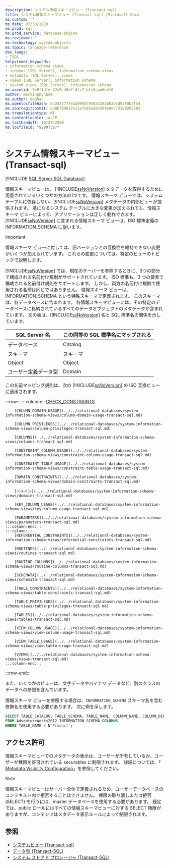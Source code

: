 ```yaml
---
description: システム情報スキーマビュー (Transact-sql)
title: システム情報スキーマビュー (Transact-sql) |Microsoft Docs
ms.custom: ''
ms.date: 07/30/2019
ms.prod: sql
ms.prod_service: database-engine
ms.reviewer: ''
ms.technology: system-objects
ms.topic: language-reference
dev_langs:
- TSQL
helpviewer_keywords:
- information schema views
- schemas [SQL Server], information schema views
- metadata [SQL Server], views
- views [SQL Server], information schema
- system views [SQL Server], information schema
ms.assetid: 7e9f1dfe-27e9-40e7-8fc7-bfc5cae6be10
author: markingmyname
ms.author: maghan
ms.openlocfilehash: 8c283777fea2999d7948a3282b623cd92f0baf54
ms.sourcegitcommit: ea0bf89617e11afe85ad85309e0ec731ed265583
ms.translationtype: MT
ms.contentlocale: ja-JP
ms.lasthandoff: 10/28/2020
ms.locfileid: "92907387"
---
```

# <a name="system-information-schema-views-transact-sql"></a>システム情報スキーマビュー (Transact-sql)

[!INCLUDE [SQL Server SQL Database](../../includes/applies-to-version/sql-asdb.md)]

情報スキーマビューは、 [!INCLUDE[ssNoVersion](../../includes/ssnoversion-md.md)] メタデータを取得するために用意されているいくつかの方法の1つです。 情報スキーマ ビューでは、システム テーブルに依存しない、[!INCLUDE[ssNoVersion](../../includes/ssnoversion-md.md)] メタデータの内部ビューが提供されます。 基になるシステム テーブルに大きな変更が加えられても、情報スキーマ ビューによって、アプリケーションは正しく動作できます。 [!INCLUDE[ssNoVersion](../../includes/ssnoversion-md.md)] に含まれる情報スキーマ ビューは、ISO 標準定義の INFORMATION_SCHEMA に従います。

> [!IMPORTANT]
> 情報スキーマ ビューに対しては、旧バージョンとの互換性を維持できない変更がいくつか加えられています。 これらの変更については、特定のビューのトピックで説明します。

[!INCLUDE[ssNoVersion](../../includes/ssnoversion-md.md)] では、現在のサーバーを参照するときに、3つの部分で構成される名前付け規則がサポートされています。 ISO 標準も、3 つの要素で構成される名前付け規則をサポートします。 しかし、両方の名前付け規則で使用される名前は同じではありません。 情報スキーマ ビューは、INFORMATION_SCHEMA という特殊スキーマで定義されます。 このスキーマは、各データベースに含まれます。 各情報スキーマビューには、その特定のデータベースに格納されているすべてのデータオブジェクトのメタデータが含まれています。 次の表は、[!INCLUDE[ssNoVersion](../../includes/ssnoversion-md.md)] 名と SQL 標準名の関係を示しています。

|SQL Server 名|この同等の SQL 標準名にマップされる|
|---------------------|-----------------------------------------------|
|データベース|Catalog|
|スキーマ|スキーマ|
|Object|Object|
|ユーザー定義データ型|Domain|

この名前マッピング規則は、次の [!INCLUDE[ssNoVersion](../../includes/ssnoversion-md.md)] の ISO 互換ビューに適用されます。

:::row:::
    :::column:::
        [CHECK_CONSTRAINTS](../../relational-databases/system-information-schema-views/check-constraints-transact-sql.md)

        [COLUMN_DOMAIN_USAGE](../../relational-databases/system-information-schema-views/column-domain-usage-transact-sql.md)

        [COLUMN_PRIVILEGES](../../relational-databases/system-information-schema-views/column-privileges-transact-sql.md)

        [COLUMNS](../../relational-databases/system-information-schema-views/columns-transact-sql.md)

        [CONSTRAINT_COLUMN_USAGE](../../relational-databases/system-information-schema-views/constraint-column-usage-transact-sql.md)

        [CONSTRAINT_TABLE_USAGE](../../relational-databases/system-information-schema-views/constraint-table-usage-transact-sql.md)

        [DOMAIN_CONSTRAINTS](../../relational-databases/system-information-schema-views/domain-constraints-transact-sql.md)

        [ドメイン](../../relational-databases/system-information-schema-views/domains-transact-sql.md)

        [KEY_COLUMN_USAGE](../../relational-databases/system-information-schema-views/key-column-usage-transact-sql.md)

        [PARAMETERS](../../relational-databases/system-information-schema-views/parameters-transact-sql.md)
    :::column-end:::
    :::column:::
        [REFERENTIAL_CONSTRAINTS](../../relational-databases/system-information-schema-views/referential-constraints-transact-sql.md)

        [ROUTINES](../../relational-databases/system-information-schema-views/routines-transact-sql.md)

        [ROUTINE_COLUMNS](../../relational-databases/system-information-schema-views/routine-columns-transact-sql.md)

        [SCHEMATA](../../relational-databases/system-information-schema-views/schemata-transact-sql.md)

        [TABLE_CONSTRAINTS](../../relational-databases/system-information-schema-views/table-constraints-transact-sql.md)

        [TABLE_PRIVILEGES](../../relational-databases/system-information-schema-views/table-privileges-transact-sql.md)

        [TABLES](../../relational-databases/system-information-schema-views/tables-transact-sql.md)

        [VIEW_COLUMN_USAGE](../../relational-databases/system-information-schema-views/view-column-usage-transact-sql.md)

        [VIEW_TABLE_USAGE](../../relational-databases/system-information-schema-views/view-table-usage-transact-sql.md)

        [VIEWS](../../relational-databases/system-information-schema-views/views-transact-sql.md)
    :::column-end:::
:::row-end:::

また、いくつかのビューは、文字データやバイナリ データなど、別のクラスのデータへの参照を含んでいます。

情報スキーマ ビューを参照する場合は、`INFORMATION_SCHEMA` スキーマ名を含む修飾名を使用する必要があります。 次に例を示します。

```sql
SELECT TABLE_CATALOG, TABLE_SCHEMA, TABLE_NAME, COLUMN_NAME, COLUMN_DEFAULT
FROM AdventureWorks2012.INFORMATION_SCHEMA.COLUMNS
WHERE TABLE_NAME = N'Product';
```

## <a name="permissions"></a>アクセス許可  
情報スキーマビューでのメタデータの表示は、ユーザーが所有しているか、ユーザーが権限を許可されている securables に制限されます。 詳細については、「 [Metadata Visibility Configuration](../../relational-databases/security/metadata-visibility-configuration.md)」を参照してください。

> [!NOTE]  
> 情報スキーマビューはサーバー全体で定義されるため、ユーザーデータベースのコンテキスト内で拒否することはできません。 権限の取り消しまたは拒否 (SELECT) を行うには、master データベースを使用する必要があります。 既定では、public ロールにはすべての情報スキーマビューに対する SELECT 権限がありますが、コンテンツはメタデータ表示ルールによって制限されます。

## <a name="see-also"></a>参照

- [システムビュー &#40;Transact-sql&#41;](../../relational-databases/system-views/replication-views-transact-sql.md)
- [データ型 &#40;Transact-SQL&#41;](../../t-sql/data-types/data-types-transact-sql.md)
- [システム ストアド プロシージャ &#40;Transact-SQL&#41;](../../relational-databases/system-stored-procedures/system-stored-procedures-transact-sql.md) 
